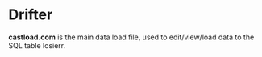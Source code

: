 Drifter
=======
**castload.com** is the main data load file, used to edit/view/load data to the SQL table losierr.
